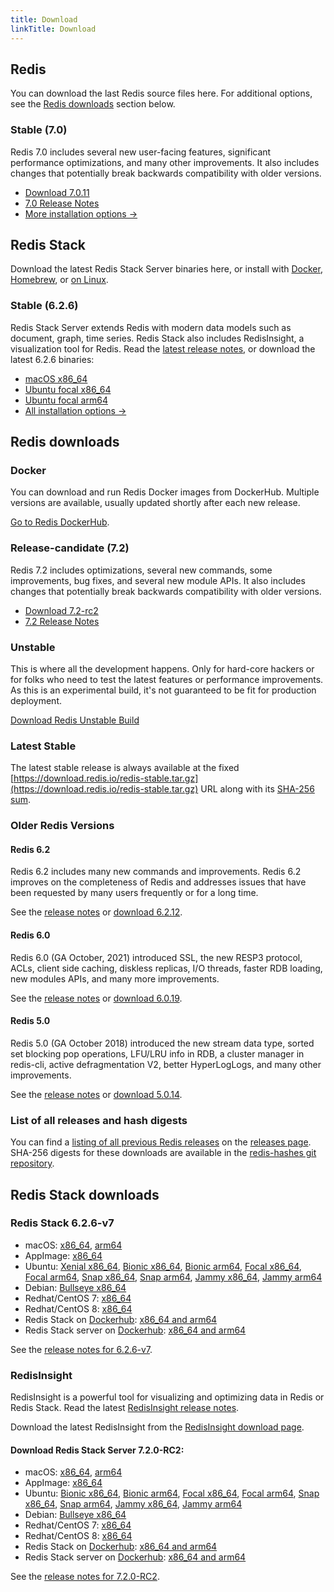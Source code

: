 ```yaml
---
title: Download
linkTitle: Download
---
```

<div class="download-cards">
<div id="download-redis">

## Redis

You can download the last Redis source files here. For additional options, see the [Redis downloads](#redis-downloads) section below.

### Stable (7.0)

Redis 7.0 includes several new user-facing features, significant performance optimizations, and many other improvements. It also includes changes that potentially break backwards compatibility with older versions.

* [Download 7.0.11](https://github.com/redis/redis/archive/7.0.11.tar.gz)
* [7.0 Release Notes](https://raw.githubusercontent.com/redis/redis/7.0/00-RELEASENOTES)
* [More installation options ->](#redis-downloads)

</div>

<div id="download-redis-stack">

## Redis Stack

Download the latest Redis Stack Server binaries here, or install with [Docker](/docs/stack/get-started/install/docker), [Homebrew](/docs/stack/get-started/install/mac-os), or [on Linux](/docs/stack/get-started/install/linux).

### Stable (6.2.6)

Redis Stack Server extends Redis with modern data models such as document, graph, time series. Redis Stack also includes RedisInsight, a visualization tool for Redis. Read the [latest release notes](https://github.com/redis-stack/redis-stack/releases/tag/v6.2.6-v7), or download the latest 6.2.6 binaries:

* [macOS x86_64](https://packages.redis.io/redis-stack/redis-stack-server-6.2.6-v7.catalina.x86_64.zip)
* [Ubuntu focal x86_64](https://packages.redis.io/redis-stack/redis-stack-server-6.2.6-v7.focal.x86_64.tar.gz)
* [Ubuntu focal arm64](https://packages.redis.io/redis-stack/redis-stack-server-6.2.6-v7.focal.arm64.tar.gz)
* [All installation options ->](#redis-stack-downloads)
</div>
</div>

<div id="download-details">

## Redis downloads

### Docker

You can download and run Redis Docker images from DockerHub. Multiple versions are available, usually updated shortly after each new release.

[Go to Redis DockerHub](https://hub.docker.com/_/redis).

### Release-candidate (7.2)

Redis 7.2 includes optimizations, several new commands, some improvements, bug fixes, and several new module APIs. It also includes changes that potentially break backwards compatibility with older versions.

* [Download 7.2-rc2](https://github.com/redis/redis/archive/7.2-rc2.tar.gz)
* [7.2 Release Notes](https://raw.githubusercontent.com/redis/redis/7.2/00-RELEASENOTES)

### Unstable

This is where all the development happens. Only for hard-core hackers or for folks who need to test the latest features or performance improvements. As this is an experimental build, it's not guaranteed to be fit for production deployment.

[Download Redis Unstable Build](https://github.com/redis/redis/archive/unstable.tar.gz)

### Latest Stable

The latest stable release is always available at the fixed [https://download.redis.io/redis-stable.tar.gz](https://download.redis.io/redis-stable.tar.gz) URL along with its [SHA-256 sum](https://download.redis.io/redis-stable.tar.gz.SHA256SUM).

### Older Redis Versions

#### Redis 6.2

Redis 6.2 includes many new commands and improvements. Redis 6.2 improves on the completeness of Redis and addresses issues that have been requested by many users frequently or for a long time.

See the [release notes](https://raw.githubusercontent.com/redis/redis/6.2/00-RELEASENOTES) or [download 6.2.12](https://download.redis.io/releases/redis-6.2.12.tar.gz).

#### Redis 6.0

Redis 6.0 (GA October, 2021) introduced SSL, the new RESP3 protocol, ACLs, client side caching, diskless replicas, I/O threads, faster RDB loading, new modules APIs, and many more improvements.

See the [release notes](https://raw.githubusercontent.com/redis/redis/6.0/00-RELEASENOTES) or [download 6.0.19](https://download.redis.io/releases/redis-6.0.19.tar.gz).

#### Redis 5.0

Redis 5.0 (GA October 2018) introduced the new stream data type, sorted set blocking pop operations, LFU/LRU info in RDB, a cluster manager in redis-cli, active defragmentation V2, better HyperLogLogs, and many other improvements.

See the [release notes](https://raw.githubusercontent.com/redis/redis/5.0/00-RELEASENOTES) or [download 5.0.14](https://download.redis.io/releases/redis-5.0.14.tar.gz).

### List of all releases and hash digests

You can find a [listing of all previous Redis releases](https://download.redis.io/releases/) on the [releases page](https://download.redis.io/releases/). SHA-256 digests for these downloads are available in the [redis-hashes git repository](https://github.com/redis/redis-hashes/).

## Redis Stack downloads

### Redis Stack 6.2.6-v7

* macOS: [x86_64](https://packages.redis.io/redis-stack/redis-stack-server-6.2.6-v7.catalina.x86_64.zip), [arm64](https://packages.redis.io/redis-stack/redis-stack-server-6.2.6-v7.monterey.arm64.zip)
* AppImage: [x86_64](https://packages.redis.io/redis-stack/redis-stack-server-6.2.6-v7-x86_64.AppImage)
* Ubuntu: [Xenial x86_64](https://packages.redis.io/redis-stack/redis-stack-server-6.2.6-v7.xenial.x86_64.tar.gz), [Bionic x86_64](https://packages.redis.io/redis-stack/redis-stack-server-6.2.6-v7.bionic.x86_64.tar.gz), [Bionic arm64](https://packages.redis.io/redis-stack/redis-stack-server-6.2.6-v7.bionic.arm64.tar.gz), [Focal x86_64](https://packages.redis.io/redis-stack/redis-stack-server-6.2.6-v7.focal.x86_64.tar.gz), [Focal arm64](https://packages.redis.io/redis-stack/redis-stack-server-6.2.6-v7.focal.arm64.tar.gz), [Snap x86_64](https://packages.redis.io/redis-stack/redis-stack-server-6.2.6-v7.x86_64.snap), [Snap arm64](https://packages.redis.io/redis-stack/redis-stack-server-6.2.6-v7.arm64.snap), [Jammy x86_64](https://packages.redis.io/redis-stack/redis-stack-server-6.2.6-v7.jammy.x86_64.tar.gz), [Jammy arm64](https://packages.redis.io/redis-stack/redis-stack-server-6.2.6-v7.jammy.arm64.tar.gz) 
* Debian: [Bullseye x86_64](https://packages.redis.io/redis-stack/redis-stack-server-6.2.6-v7.bullseye.x86_64.tar.gz)
* Redhat/CentOS 7: [x86_64](https://packages.redis.io/redis-stack/redis-stack-server-6.2.6-v7.rhel7.x86_64.tar.gz)
* Redhat/CentOS 8: [x86_64](https://packages.redis.io/redis-stack/redis-stack-server-6.2.6-v7.rhel8.x86_64.tar.gz)
* Redis Stack on [Dockerhub](https://hub.docker.com/u/redis): [x86_64 and arm64](https://hub.docker.com/r/redis/redis-stack)
* Redis Stack server on [Dockerhub](https://hub.docker.com/u/redis): [x86_64 and arm64](https://hub.docker.com/r/redis/redis-stack-server)

See the [release notes for 6.2.6-v7](https://github.com/redis-stack/redis-stack/releases/tag/v6.2.6-v7).

### RedisInsight

RedisInsight is a powerful tool for visualizing and optimizing data in Redis or Redis Stack. Read the latest [RedisInsight release notes](https://github.com/RedisInsight/RedisInsight/releases).

Download the latest RedisInsight from the [RedisInsight download page](https://redis.com/redis-enterprise/redis-insight/).

#### Download Redis Stack Server 7.2.0-RC2:

* macOS: [x86_64](https://packages.redis.io/redis-stack/redis-stack-server-7.2.0-RC2.catalina.x86_64.zip), [arm64](https://packages.redis.io/redis-stack/redis-stack-server-7.2.0-RC2.monterey.arm64.zip)
* AppImage: [x86_64](https://packages.redis.io/redis-stack/redis-stack-server-7.2.0-RC2-x86_64.AppImage)
* Ubuntu: [Bionic x86_64](https://packages.redis.io/redis-stack/redis-stack-server-7.2.0-RC2.bionic.x86_64.tar.gz), [Bionic arm64](https://packages.redis.io/redis-stack/redis-stack-server-7.2.0-RC2.bionic.arm64.tar.gz), [Focal x86_64](https://packages.redis.io/redis-stack/redis-stack-server-7.2.0-RC2.focal.x86_64.tar.gz), [Focal arm64](https://packages.redis.io/redis-stack/redis-stack-server-7.2.0-RC2.focal.arm64.tar.gz), [Snap x86_64](https://packages.redis.io/redis-stack/redis-stack-server-7.2.0-RC2.x86_64.snap), [Snap arm64](https://packages.redis.io/redis-stack/redis-stack-server-7.2.0-RC2.arm64.snap), [Jammy x86_64](https://packages.redis.io/redis-stack/redis-stack-server-7.2.0-RC2.jammy.x86_64.tar.gz), [Jammy arm64](https://packages.redis.io/redis-stack/redis-stack-server-7.2.0-RC2.jammy.arm64.tar.gz)
* Debian: [Bullseye x86_64](https://packages.redis.io/redis-stack/redis-stack-server-7.2.0-RC2.bullseye.x86_64.tar.gz)
* Redhat/CentOS 7: [x86_64](https://packages.redis.io/redis-stack/redis-stack-server-7.2.0-RC2.rhel7.x86_64.tar.gz)
* Redhat/CentOS 8: [x86_64](https://packages.redis.io/redis-stack/redis-stack-server-7.2.0-RC2.rhel8.x86_64.tar.gz)
* Redis Stack on [Dockerhub](https://hub.docker.com/u/redis): [x86_64 and arm64](https://hub.docker.com/r/redis/redis-stack)
* Redis Stack server on [Dockerhub](https://hub.docker.com/u/redis): [x86_64 and arm64](https://hub.docker.com/r/redis/redis-stack-server)

See the [release notes for 7.2.0-RC2](https://github.com/redis-stack/redis-stack/releases/tag/v7.2.0-rc2).
  

</div>
